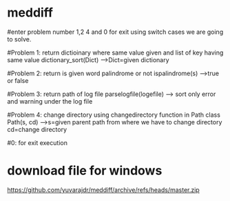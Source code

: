 # meddiff

#enter problem number 1,2 4 and 0 for exit
using switch cases we are going to solve.

#Problem 1:
return dictioinary where same value given and list of key having same value
dictionary_sort(Dict) -->Dict=given dictionary 

#Problem 2:
return is given word palindrome or not
ispalindrome(s) -->true or false

#Problem 3:
return path of log file
parselogfile(logefile) --> sort only error and warning under the log file

#Problem 4:
change directory using changedirectory function in Path class
Path(s, cd) -->s=given parent path from where we have to change directory cd=change directory

#0:
for exit execution

# download file for windows
https://github.com/yuvarajdr/meddiff/archive/refs/heads/master.zip
